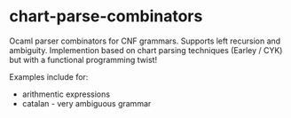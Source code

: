 # chart-parse-combinators
Ocaml parser combinators for CNF grammars. Supports left recursion and ambiguity.
Implemention based on chart parsing techniques (Earley / CYK) but with a functional programming twist!

Examples include for:
- arithmentic expressions
- catalan - very ambiguous grammar
